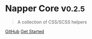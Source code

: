 <!-- ![logo](_media/icon.svg) -->

# Napper Core v<small>0.2.5</small>

> A collection of CSS/SCSS helpers

[GitHub](https://github.com/sixertoy/napper-core)
[Get Started](/pages/quick-start.md)
